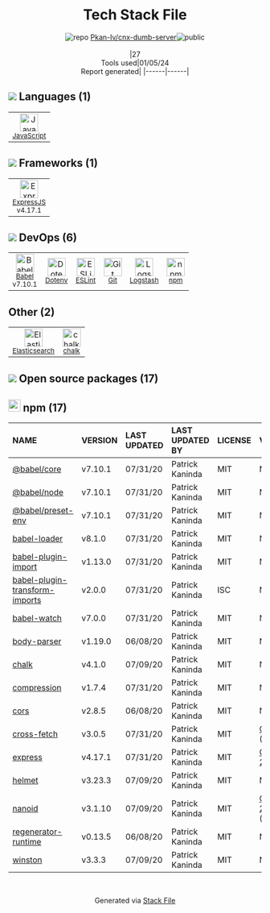 <!--
&lt;--- Readme.md Snippet without images Start ---&gt;
## Tech Stack
Pkan-Iv/cnx-dumb-server is built on the following main stack:

- [Elasticsearch](https://www.elastic.co/products/elasticsearch) – Search as a Service
- [ExpressJS](http://expressjs.com/) – Microframeworks (Backend)
- [JavaScript](https://developer.mozilla.org/en-US/docs/Web/JavaScript) – Languages
- [Logstash](http://logstash.net/) – Log Management
- [Babel](http://babeljs.io/) – JavaScript Compilers
- [ESLint](http://eslint.org/) – Code Review

Full tech stack [here](/techstack.md)

&lt;--- Readme.md Snippet without images End ---&gt;

&lt;--- Readme.md Snippet with images Start ---&gt;
## Tech Stack
Pkan-Iv/cnx-dumb-server is built on the following main stack:

- <img width='25' height='25' src='https://img.stackshare.io/service/841/Image_2019-05-20_at_4.58.04_PM.png' alt='Elasticsearch'/> [Elasticsearch](https://www.elastic.co/products/elasticsearch) – Search as a Service
- <img width='25' height='25' src='https://img.stackshare.io/service/1163/hashtag.png' alt='ExpressJS'/> [ExpressJS](http://expressjs.com/) – Microframeworks (Backend)
- <img width='25' height='25' src='https://img.stackshare.io/service/1209/javascript.jpeg' alt='JavaScript'/> [JavaScript](https://developer.mozilla.org/en-US/docs/Web/JavaScript) – Languages
- <img width='25' height='25' src='https://img.stackshare.io/service/1683/preview.png' alt='Logstash'/> [Logstash](http://logstash.net/) – Log Management
- <img width='25' height='25' src='https://img.stackshare.io/service/2739/-1wfGjNw.png' alt='Babel'/> [Babel](http://babeljs.io/) – JavaScript Compilers
- <img width='25' height='25' src='https://img.stackshare.io/service/3337/Q4L7Jncy.jpg' alt='ESLint'/> [ESLint](http://eslint.org/) – Code Review

Full tech stack [here](/techstack.md)

&lt;--- Readme.md Snippet with images End ---&gt;
-->
<div align="center">

# Tech Stack File
![](https://img.stackshare.io/repo.svg "repo") [Pkan-Iv/cnx-dumb-server](https://github.com/Pkan-Iv/cnx-dumb-server)![](https://img.stackshare.io/public_badge.svg "public")
<br/><br/>
|27<br/>Tools used|01/05/24 <br/>Report generated|
|------|------|
</div>

## <img src='https://img.stackshare.io/languages.svg'/> Languages (1)
<table><tr>
  <td align='center'>
  <img width='36' height='36' src='https://img.stackshare.io/service/1209/javascript.jpeg' alt='JavaScript'>
  <br>
  <sub><a href="https://developer.mozilla.org/en-US/docs/Web/JavaScript">JavaScript</a></sub>
  <br>
  <sub></sub>
</td>

</tr>
</table>

## <img src='https://img.stackshare.io/frameworks.svg'/> Frameworks (1)
<table><tr>
  <td align='center'>
  <img width='36' height='36' src='https://img.stackshare.io/service/1163/hashtag.png' alt='ExpressJS'>
  <br>
  <sub><a href="http://expressjs.com/">ExpressJS</a></sub>
  <br>
  <sub>v4.17.1</sub>
</td>

</tr>
</table>

## <img src='https://img.stackshare.io/devops.svg'/> DevOps (6)
<table><tr>
  <td align='center'>
  <img width='36' height='36' src='https://img.stackshare.io/service/2739/-1wfGjNw.png' alt='Babel'>
  <br>
  <sub><a href="http://babeljs.io/">Babel</a></sub>
  <br>
  <sub>v7.10.1</sub>
</td>

<td align='center'>
  <img width='36' height='36' src='https://img.stackshare.io/service/8067/default_90dcb1286af7685c68df319c764b80704df1155b.png' alt='Dotenv'>
  <br>
  <sub><a href="https://github.com/motdotla/dotenv">Dotenv</a></sub>
  <br>
  <sub></sub>
</td>

<td align='center'>
  <img width='36' height='36' src='https://img.stackshare.io/service/3337/Q4L7Jncy.jpg' alt='ESLint'>
  <br>
  <sub><a href="http://eslint.org/">ESLint</a></sub>
  <br>
  <sub></sub>
</td>

<td align='center'>
  <img width='36' height='36' src='https://img.stackshare.io/service/1046/git.png' alt='Git'>
  <br>
  <sub><a href="http://git-scm.com/">Git</a></sub>
  <br>
  <sub></sub>
</td>

<td align='center'>
  <img width='36' height='36' src='https://img.stackshare.io/service/1683/preview.png' alt='Logstash'>
  <br>
  <sub><a href="http://logstash.net/">Logstash</a></sub>
  <br>
  <sub></sub>
</td>

<td align='center'>
  <img width='36' height='36' src='https://img.stackshare.io/service/1120/lejvzrnlpb308aftn31u.png' alt='npm'>
  <br>
  <sub><a href="https://www.npmjs.com/">npm</a></sub>
  <br>
  <sub></sub>
</td>

</tr>
</table>

## Other (2)
<table><tr>
  <td align='center'>
  <img width='36' height='36' src='https://img.stackshare.io/service/841/Image_2019-05-20_at_4.58.04_PM.png' alt='Elasticsearch'>
  <br>
  <sub><a href="https://www.elastic.co/products/elasticsearch">Elasticsearch</a></sub>
  <br>
  <sub></sub>
</td>

<td align='center'>
  <img width='36' height='36' src='https://img.stackshare.io/service/8072/13122722.png' alt='chalk'>
  <br>
  <sub><a href="https://github.com/chalk/chalk">chalk</a></sub>
  <br>
  <sub></sub>
</td>

</tr>
</table>


## <img src='https://img.stackshare.io/group.svg' /> Open source packages (17)</h2>

## <img width='24' height='24' src='https://img.stackshare.io/service/1120/lejvzrnlpb308aftn31u.png'/> npm (17)

|NAME|VERSION|LAST UPDATED|LAST UPDATED BY|LICENSE|VULNERABILITIES|
|:------|:------|:------|:------|:------|:------|
|[@babel/core](https://www.npmjs.com/@babel/core)|v7.10.1|07/31/20|Patrick Kaninda |MIT|N/A|
|[@babel/node](https://www.npmjs.com/@babel/node)|v7.10.1|07/31/20|Patrick Kaninda |MIT|N/A|
|[@babel/preset-env](https://www.npmjs.com/@babel/preset-env)|v7.10.1|07/31/20|Patrick Kaninda |MIT|N/A|
|[babel-loader](https://www.npmjs.com/babel-loader)|v8.1.0|07/31/20|Patrick Kaninda |MIT|N/A|
|[babel-plugin-import](https://www.npmjs.com/babel-plugin-import)|v1.13.0|07/31/20|Patrick Kaninda |MIT|N/A|
|[babel-plugin-transform-imports](https://www.npmjs.com/babel-plugin-transform-imports)|v2.0.0|07/31/20|Patrick Kaninda |ISC|N/A|
|[babel-watch](https://www.npmjs.com/babel-watch)|v7.0.0|07/31/20|Patrick Kaninda |MIT|N/A|
|[body-parser](https://www.npmjs.com/body-parser)|v1.19.0|06/08/20|Patrick Kaninda |MIT|N/A|
|[chalk](https://www.npmjs.com/chalk)|v4.1.0|07/09/20|Patrick Kaninda |MIT|N/A|
|[compression](https://www.npmjs.com/compression)|v1.7.4|07/31/20|Patrick Kaninda |MIT|N/A|
|[cors](https://www.npmjs.com/cors)|v2.8.5|06/08/20|Patrick Kaninda |MIT|N/A|
|[cross-fetch](https://www.npmjs.com/cross-fetch)|v3.0.5|07/31/20|Patrick Kaninda |MIT|[CVE-2022-1365](https://github.com/advisories/GHSA-7gc6-qh9x-w6h8) (Moderate)|
|[express](https://www.npmjs.com/express)|v4.17.1|07/31/20|Patrick Kaninda |MIT|[CVE-2022-24999](https://github.com/advisories/GHSA-hrpp-h998-j3pp) (High)|
|[helmet](https://www.npmjs.com/helmet)|v3.23.3|07/09/20|Patrick Kaninda |MIT|N/A|
|[nanoid](https://www.npmjs.com/nanoid)|v3.1.10|07/09/20|Patrick Kaninda |MIT|[CVE-2021-23566](https://github.com/advisories/GHSA-qrpm-p2h7-hrv2) (Moderate)|
|[regenerator-runtime](https://www.npmjs.com/regenerator-runtime)|v0.13.5|06/08/20|Patrick Kaninda |MIT|N/A|
|[winston](https://www.npmjs.com/winston)|v3.3.3|07/09/20|Patrick Kaninda |MIT|N/A|

<br/>
<div align='center'>

Generated via [Stack File](https://github.com/marketplace/stack-file)

